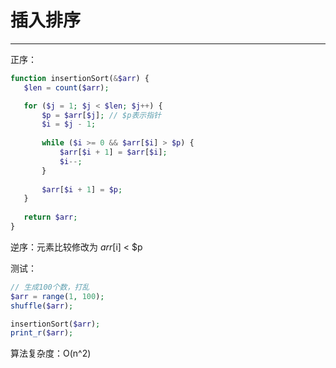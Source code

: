 # 插入排序

---

正序：

 ```php
function insertionSort(&$arr) {
    $len = count($arr);

    for ($j = 1; $j < $len; $j++) {
        $p = $arr[$j]; // $p表示指针
        $i = $j - 1;
        
        while ($i >= 0 && $arr[$i] > $p) {
            $arr[$i + 1] = $arr[$i];
            $i--;
        }
        
        $arr[$i + 1] = $p;
    }
    
    return $arr;
}
```

逆序：元素比较修改为 $arr[$i] < $p

测试：

```php
// 生成100个数，打乱
$arr = range(1, 100);
shuffle($arr);

insertionSort($arr);
print_r($arr);
```

算法复杂度：O(n^2)

